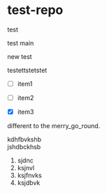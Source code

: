 # test-repo

test

test main

new test

testettstetstet

- [ ] item1
- [ ] item2
- [x] item3


different to the merry\_go\_round.


kdhfbvkshb<br>jshdbckhsb

1. sjdnc
2. ksjnvl
3. ksjfnvks
6. ksjdbvk

